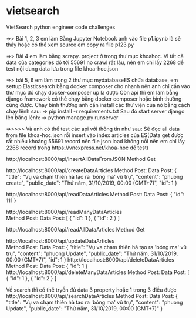 # vietsearch
VietSearch python engineer code challenges

=>> Bài 1, 2, 3 em làm Bằng Jupyter Notebook anh vào file p1.ipynb là sẻ thấy hoặc có thể xem source em copy ra file p123.py

=>> Bài 4 em làm bằng scrapy. project ở trong thư mục khoahoc. Vì tất cả data của categories đó tới 55691 no crawl rất lâu, nên em chỉ lấy 2268 để test nội dung data lưu trong file khoa-hoc.json

=>> bài 5, 6 em làm trong 2 thư mục mydatabaseES chứa database, em settup Elasticsearch bằng docker composer cho nhanh nên anh chỉ cần vào thư mục đó chạy docker-composer up là được
Còn api thì em làm bằng django framework có thể chạy bằng docker composer hoặc bình thường cũng được. Chạy bình thường anh cần install các thư viện của nó bằng cách chạy lệnh sau:
    => pip install -r requirements.txt
Sau đó start server django lên bằng lệnh: 
    => python manage.py runserver

=>>>>> Và anh có thể test các api với thông tin như sau:
Sẽ đọc all data from file khoa-hoc.json rồi insert vào index articles của ES(Data get được rất nhiều khoảng 55691 record nên file json load không nỗi nên em chỉ lấy 2268 record trong https://vnexpress.net/khoa-hoc để test)


http://localhost:8000/api/insertAllDataFromJSON
	Method Get
	
http://localhost:8000/api/createDataArticles 
	Method Post:
	Data Post:	{
					"title": "Vụ va chạm thiên hà tạo ra 'bóng ma' vũ trụ",
					"content": "phuong create",
					"public_date": "Thứ năm, 31/10/2019, 00:00 (GMT+7)",
					"id": 1
				}
				
http://localhost:8000/api/readDataArticles 
	Method Post:
	Data Post: 	{
					"id": 111
				}	
	
http://localhost:8000/api/readManyDataArticles  
	Method Post:
	Data Post: [
					{
						"id": 1
					},
					{
						"id": 2
					}
				]
	
http://localhost:8000/api/readAllDataArticles 
	Method Get
	
http://localhost:8000/api/updateDataArticles  
	Method Post:
	Data Post:	{
					"title": "Vụ va chạm thiên hà tạo ra 'bóng ma' vũ trụ",
					"content": "phuong Update",
					"public_date": "Thứ năm, 31/10/2019, 00:00 (GMT+7)",
					"id": 1
				}
http://localhost:8000/api/deleteDataArticles   
	Method Post:
	Data Post:	{
					"id": 1
				} 
http://localhost:8000/api/deleteManyDataArticles
	Method Post:
	Data Post: 	[
					{
						"id": 1
					},
					{
						"id": 2
					}
				]

Về search thì có thể tryền đủ data 3 property hoặc 1 trong 3 điều được		
http://localhost:8000/api/searchDataArticles
	Method Post:
	Data Post: 	{
					"title": "Vụ va chạm thiên hà tạo ra 'bóng ma' vũ trụ",
					"content": "phuong Update",
					"public_date": "Thứ năm, 31/10/2019, 00:00 (GMT+7)"
				}
  
